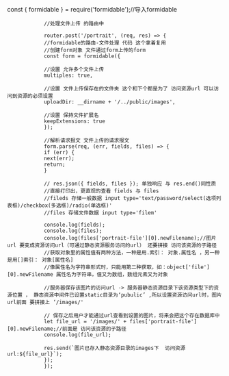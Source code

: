  const { formidable } = require('formidable');//导入formidable

                //处理文件上传 的路由中

                router.post('/portrait', (req, res) => {
                //formidable的路由-文件处理 代码 这个拿着复用
                //创建form对象 文件通过form上传的form
                const form = formidable({

                //设置 允许多个文件上传
                multiples: true,

                //设置 文件上传保存在的文件夹 这个和下个都是为了 访问资源url 可以访问到资源的必须设置
                uploadDir: __dirname + '/../public/images',

                //设置 保持文件扩展名
                keepExtensions: true
                });

                //解析请求报文 文件上传的请求报文
                form.parse(req, (err, fields, files) => {
                if (err) {
                next(err);
                return;
                }

                // res.json({ fields, files }); 单独响应 与 res.end()同性质
                //直接打印出，更直观的查看 fields 与 files
                //fileds 存储一般数据 input type='text/password/select(选项列表框)/checkbox(多选框)/radio(单选框)'
                //files 存储文件数据 input type='filem'

                console.log(fields);
                console.log(files);
                console.log(files['portrait-file'][0].newFilename);//图片url 要变成资源访问url（可通过静态资源服务访问的url） 还要拼接 访问该资源的子路径
                //获取对象里的属性值有两种方法，一种是用.索引： 对象.属性名 ，另一种是用[]索引： 对象[属性名]
                //像属性名为字符串形式时，只能用第二种获取，如：object['file'][0].newFilename 属性名为字符串，值又为数组，数组元素又为对象

                //服务器保存该图片的访问url -> 服务器静态资源目录下该资源类型下的资源位置 ， 静态资源中间件已设置static目录为‘pubulic’ ,所以设置资源访问url时，图片url前面 要拼接上 ‘/images/'

                // 保存之后用户才能通过url查看到设置的图片，将来会把这个存在数据库中
                let file_url = '/images/' + files['portrait-file'][0].newFilename;//前面是 访问该资源的子路径
                console.log(file_url);

                res.send(`图片已存入静态资源目录的images下  访问资源url:${file_url}`);
                });
                });